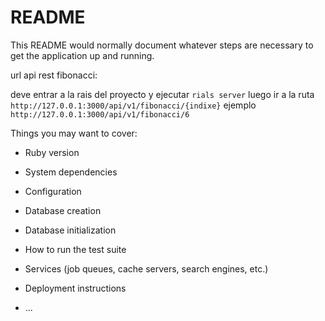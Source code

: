 # README

This README would normally document whatever steps are necessary to get the
application up and running.

url api rest fibonacci:


deve entrar a la rais del proyecto y ejecutar `rials server`
luego ir a la ruta `http://127.0.0.1:3000/api/v1/fibonacci/{indixe}` ejemplo `http://127.0.0.1:3000/api/v1/fibonacci/6`

Things you may want to cover:

* Ruby version

* System dependencies

* Configuration

* Database creation

* Database initialization

* How to run the test suite

* Services (job queues, cache servers, search engines, etc.)

* Deployment instructions

* ...

